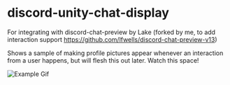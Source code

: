 # discord-unity-chat-display
 For integrating with discord-chat-preview by Lake (forked by me, to add interaction support https://github.com/lfwells/discord-chat-preview-v13)

 Shows a sample of making profile pictures appear whenever an interaction from a user happens, but will flesh this out later. Watch this space!

![Example Gif](https://i.imgur.com/HeTug63.gif)
